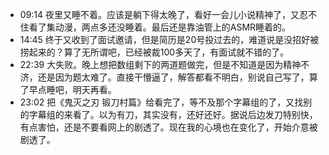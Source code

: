 - 09:14 夜里又睡不着。应该是躺下得太晚了，看好一会儿小说精神了，又忍不住看了集动漫，两点多还没睡着。最后还是靠油管上的ASMR睡着的。
- 14:45 终于又收到了面试邀请，但是简历是20号投过去的，难道说是没招好被捞起来的？算了无所谓吧，已经被裁100多天了，有面试就不错的了。
- 22:39 大失败。晚上想把数组剩下的两道题做完，但是不知道是因为精神不济，还是因为题太难了。直接干懵逼了，解答都看不明白，别说自己写了，算了早点睡吧，明天再看。
- 23:02 把《鬼灭之刃 锻刀村篇》给看完了，等不及那个字幕组的了，又找别的字幕组的来看了。以为有刀，其实没有，还好还好。据说后边发刀特别快，有点害怕，还是不要看网上的剧透了。现在我的心境也在变化了，开始介意被剧透了。